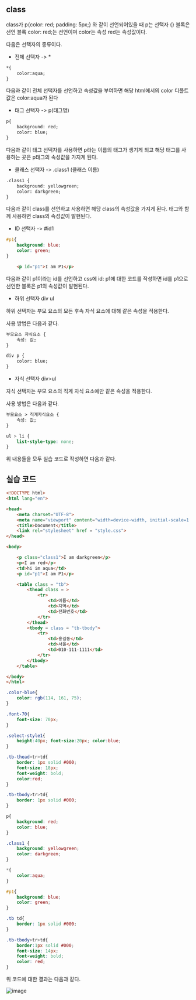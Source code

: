## class

class가 p{color: red; padding: 5px;} 와  같이 선언되어있을 때 p는 선택자 {} 블록은 선언 블록 color: red;는 선언이며 color는 속성 red는 속성값이다.

다음은 선택자의 종류이다.

- 전체 선택자 -> * 

```html
*{
    color:aqua;
}
```

다음과 같이 전체 선택자를 선언하고 속성값을 부여하면 해당 html에서의 color 디폴트 값은 color:aqua가 된다

- 태그 선택자 -> p(태그명)

```html
p{
    background: red;
    color: blue;
}
```

다음과 같이 태그 선택자를  사용하면 p라는 이름의 태그가 생기게 되고 해당 태그를 사용하는 곳은 p태그의 속성값을 가지게 된다.

- 클래스 선택자 -> .class1 (클래스 이름)

```html
.class1 {
    background: yellowgreen;
    color: darkgreen;
}
```

다음과 같이 class를 선언하고 사용하면 해당 class의 속성값을 가지게 된다. 태그와 함께 사용하면 class의 속성값이 발현된다.


- ID 선택자 -> #id1

```css
#p1{
    background: blue;
    color: green;
}
```

```html
    <p id="p1">I am P1</p>
```

다음과 같이 p1이라는 id를 선언하고 css에 id: p1에 대한 코드를 작성하면 id를 p1으로 선언한 블록은 p1의 속성값이 발현된다.


- 하위 선택자 div ul

하위 선택자는 부모 요소의 모든 후속 자식 요소에 대해 같은 속성을 적용한다.

사용 방법은 다음과 같다.

```html
부모요소 자식요소 {
    속성: 값;
}

div p {
    color: blue;
}
```


- 자식 선택자 div>ul

자식 선택자는 부모 요소의 직계 자식 요소에만 같은 속성을 적용한다.

사용 방법은 다음과 같다.

```html
부모요소 > 직계자식요소 {
    속성: 값;
}
```

```css
ul > li {
    list-style-type: none;
}
```

위 내용들을 모두 실습 코드로 작성하면 다음과 같다.

## 실습 코드

```html
<!DOCTYPE html>
<html lang="en">

<head>
    <meta charset="UTF-8">
    <meta name="viewport" content="width=device-width, initial-scale=1.0">
    <title>Document</title>
    <link rel="stylesheet" href = "style.css">
</head>

<body>

    <p class="class1">I am darkgreen</p>
    <p>I am red</p>
    <td>hi im aqua</td>
    <p id="p1">I am P1</p>

    <table class = "tb">
        <thead class = >
            <tr>
                <td>이름</td>
                <td>지역</td>
                <td>전화번호</td>
            </tr>
        </thead>
        <tbody = class = "tb-tbody">
            <tr>
                <td>홍길동</td>
                <td>서울</td>
                <td>010-111-1111</td>
            </tr>
        </tbody>
    </table>

</body>
</html>
```

```css
.color-blue{
    color: rgb(114, 161, 75);
}

.font-70{
    font-size: 70px;
}

.select-style1{
    height:40px; font-size:20px; color:blue;
}

.tb-thead>tr>td{
    border: 1px solid #000;
    font-size: 18px;
    font-weight: bold;
    color:red;
}

.tb-tbody>tr>td{
    border: 1px solid #000;
}

p{
    background: red;
    color: blue;
}

.class1 {
    background: yellowgreen;
    color: darkgreen;
}

*{
    color:aqua;
}

#p1{
    background: blue;
    color: green;
}

.tb td{
    border: 1px solid #000;
}

.tb-tbody>tr>td{
    border:1px solid #000;
    font-size: 14px;
    font-weight: bold;
    color: red;
}
```

위 코드에 대한 결과는 다음과 같다.

![image](https://github.com/Jaeboong/Study/assets/158824294/a473121b-0d53-4533-8739-89691722a857)



